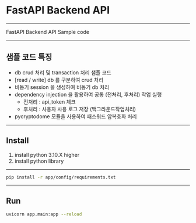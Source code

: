 # FastAPI Backend API
---
FastAPI Backend API Sample code

---
## 샘플 코드 특징
- db crud 처리 및 transaction 처리 샘플 코드
- [read / write] db 를 구분하여 crud 처리
- 비동기 session 을 생성하여 비동기 db 처리
- dependency injection 을 활용하여 공통 (전처리, 후처리) 작업 실행
    - 전처리 : api_token 체크
    - 후처리 : 사용자 사용 로그 저장 (백그라운드작업처리)
- pycryptodome 모듈을 사용하여 패스워드 암복호화 처리

---
## Install
1. install python 3.10.X higher
2. install python library
---
```bash
pip install -r app/config/requirements.txt
```

---
## Run
```bash
uvicorn app.main:app --reload
```
